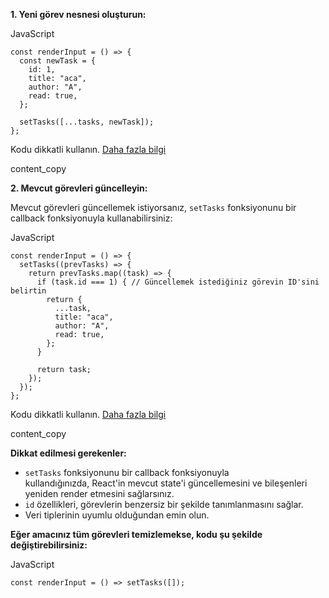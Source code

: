 **1. Yeni görev nesnesi oluşturun:**

JavaScript

```
const renderInput = () => {
  const newTask = {
    id: 1,
    title: "aca",
    author: "A",
    read: true,
  };

  setTasks([...tasks, newTask]);
};
```

Kodu dikkatli kullanın. [Daha fazla bilgi](https://bard.google.com/faq#coding)

content_copy

**2. Mevcut görevleri güncelleyin:**

Mevcut görevleri güncellemek istiyorsanız, `setTasks` fonksiyonunu bir callback fonksiyonuyla kullanabilirsiniz:

JavaScript

```
const renderInput = () => {
  setTasks((prevTasks) => {
    return prevTasks.map((task) => {
      if (task.id === 1) { // Güncellemek istediğiniz görevin ID'sini belirtin
        return {
          ...task,
          title: "aca",
          author: "A",
          read: true,
        };
      }

      return task;
    });
  });
};
```

Kodu dikkatli kullanın. [Daha fazla bilgi](https://bard.google.com/faq#coding)

content_copy

**Dikkat edilmesi gerekenler:**

- `setTasks` fonksiyonunu bir callback fonksiyonuyla kullandığınızda, React'in mevcut state'i güncellemesini ve bileşenleri yeniden render etmesini sağlarsınız.
- `id` özellikleri, görevlerin benzersiz bir şekilde tanımlanmasını sağlar.
- Veri tiplerinin uyumlu olduğundan emin olun.

**Eğer amacınız tüm görevleri temizlemekse, kodu şu şekilde değiştirebilirsiniz:**

JavaScript

```
const renderInput = () => setTasks([]);
```